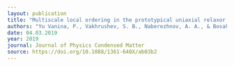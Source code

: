 ```yaml
---
layout: publication
title: "Multiscale local ordering in the prototypical uniaxial relaxor sr 0.6 ba 0.4 nb 2 O 6 single crystal at room temperature"
authors: "Yu Vanina, P., Vakhrushev, S. B., Naberezhnov, A. A., & Bosak, A. A."
date: 04.03.2019
year: 2019
journal: Journal of Physics Condensed Matter
source: https://doi.org/10.1088/1361-648X/ab03b2
---
```

